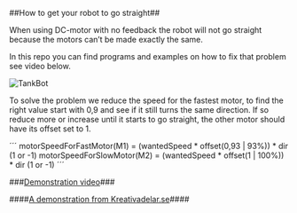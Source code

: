 ##How to get your robot to go straight##

When using DC-motor with no feedback the robot will not go straight because the motors can’t be made exactly the same.

In this repo you can find programs and examples on how to fix that problem see video below.
 
![TankBot](/Images/20160128_214141.jpg)

To solve the problem we reduce the speed for the fastest motor, to find the right value start with 0,9 and see if it still turns the same direction. If so reduce more or increase until it starts to go straight, the other motor should have its offset set to 1.

´´´
motorSpeedForFastMotor(M1) = (wantedSpeed * offset(0,93 | 93%)) * dir (1 or -1)
motorSpeedForSlowMotor(M2) = (wantedSpeed * offset(1 | 100%)) * dir (1 or -1)
´´´

###[Demonstration video](https://youtu.be/81xt4j0n6z4)###

####[A demonstration from Kreativadelar.se](http://www.kreativadelar.se)####

